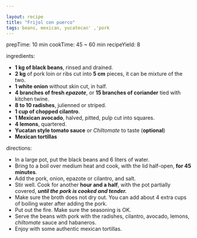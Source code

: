 ```yaml
---

layout: recipe
title: "Frijol con puerco"
tags: beans, mexican, yucatecan' ,'pork
---
```


prepTime: 10 min
cookTime: 45 ~ 60 min
recipeYield: 8

ingredients:
- **1 kg of black beans**, rinsed and drained.
- **2 kg** of pork loin or ribs cut into **5 cm** pieces, it can be mixture of the two.
- **1 white onion** without skin cut, in half.
- **4 branches of fresh _epazote_**, or **15 branches of coriander** tied with kitchen twine.
- **8 to 10 radishes**, julienned or striped.
- **1 cup of chopped cilantro**.
- **1 Mexican avocado**, halved, pitted, pulp cut into squares.
- **4 lemons**, quartered.
- **Yucatan style tomato sauce** or _Chiltomate_ to taste (**optional**)
- **Mexican tortillas**

directions:
- In a large pot, put the black beans and 6 liters of water.
- Bring to a boil over medium heat and cook, with the lid half-open, **for 45 minutes**.
- Add the pork, onion, epazote or cilantro, and salt.
- Stir well. Cook for another **hour and a half**, with the pot partially covered, ***until the pork is cooked and tender.***
- Make sure the broth does not dry out. You can add about 4 extra cups of boiling water after adding the pork.
- Put out the fire. Make sure the seasoning is OK.
- Serve the beans with pork with the radishes, cilantro, avocado, lemons, _chiltomate_ sauce and habaneros.
- Enjoy with some authentic mexican tortillas.
